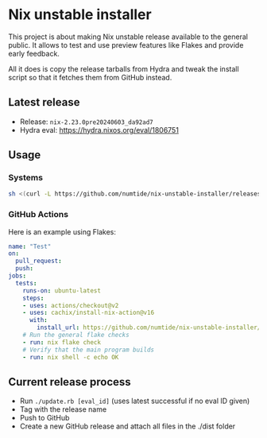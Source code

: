 # Nix unstable installer

This project is about making Nix unstable release available to the general
public. It allows to test and use preview features like Flakes and provide
early feedback.

All it does is copy the release tarballs from Hydra and tweak the install
script so that it fetches them from GitHub instead.

## Latest release

* Release: `nix-2.23.0pre20240603_da92ad7`
* Hydra eval: https://hydra.nixos.org/eval/1806751

## Usage

### Systems

```sh
sh <(curl -L https://github.com/numtide/nix-unstable-installer/releases/download/nix-2.23.0pre20240603_da92ad7/install)
```

### GitHub Actions

Here is an example using Flakes:

```yaml
name: "Test"
on:
  pull_request:
  push:
jobs:
  tests:
    runs-on: ubuntu-latest
    steps:
    - uses: actions/checkout@v2
    - uses: cachix/install-nix-action@v16
      with:
        install_url: https://github.com/numtide/nix-unstable-installer/releases/download/nix-2.23.0pre20240603_da92ad7/install
    # Run the general flake checks
    - run: nix flake check
    # Verify that the main program builds
    - run: nix shell -c echo OK
```

## Current release process

* Run `./update.rb [eval_id]` (uses latest successful if no eval ID given)
* Tag with the release name
* Push to GitHub
* Create a new GitHub release and attach all files in the ./dist folder

